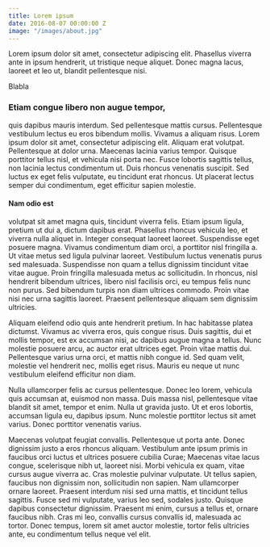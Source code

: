 ```yaml
---
title: Lorem ipsum
date: 2016-08-07 00:00:00 Z
image: "/images/about.jpg"
---
```


Lorem ipsum dolor sit amet, consectetur adipiscing elit. Phasellus viverra ante in ipsum hendrerit, ut tristique neque aliquet. Donec magna lacus, laoreet et leo ut, blandit pellentesque nisi. 
<!--more-->
Blabla

### Etiam congue libero non augue tempor, 
quis dapibus mauris interdum. Sed pellentesque mattis cursus. Pellentesque vestibulum lectus eu eros bibendum mollis. Vivamus a aliquam risus. Lorem ipsum dolor sit amet, consectetur adipiscing elit. Aliquam erat volutpat. Pellentesque at dolor urna. Maecenas lacinia varius tempor. Quisque porttitor tellus nisl, et vehicula nisi porta nec. Fusce lobortis sagittis tellus, non lacinia lectus condimentum ut. Duis rhoncus venenatis suscipit. Sed luctus ex eget felis vulputate, eu tincidunt erat rhoncus. Ut placerat lectus semper dui condimentum, eget efficitur sapien molestie.

#### Nam odio est

volutpat sit amet magna quis, tincidunt viverra felis. Etiam ipsum ligula, pretium ut dui a, dictum dapibus erat. Phasellus rhoncus vehicula leo, et viverra nulla aliquet in. Integer consequat laoreet laoreet. Suspendisse eget posuere magna. Vivamus condimentum diam orci, a porttitor nisl fringilla a. Ut vitae metus sed ligula pulvinar laoreet. Vestibulum luctus venenatis purus sed malesuada. Suspendisse non quam a tellus dignissim tincidunt vitae vitae augue. Proin fringilla malesuada metus ac sollicitudin. In rhoncus, nisl hendrerit bibendum ultrices, libero nisl facilisis orci, eu tempus felis nunc non purus. Sed bibendum turpis non diam ultrices commodo. Proin vitae nisi nec urna sagittis laoreet. Praesent pellentesque aliquam sem dignissim ultricies.

Aliquam eleifend odio quis ante hendrerit pretium. In hac habitasse platea dictumst. Vivamus ac viverra eros, quis congue risus. Duis sagittis, dui et mollis tempor, est ex accumsan nisi, ac dapibus augue magna a tellus. Nunc molestie posuere arcu, ac auctor erat ultrices eget. Proin vitae mattis dui. Pellentesque varius urna orci, et mattis nibh congue id. Sed quam velit, molestie vel hendrerit nec, mollis eget risus. Mauris eu neque ut nunc vestibulum eleifend efficitur non diam.

Nulla ullamcorper felis ac cursus pellentesque. Donec leo lorem, vehicula quis accumsan at, euismod non massa. Duis massa nisl, pellentesque vitae blandit sit amet, tempor et enim. Nulla ut gravida justo. Ut et eros lobortis, accumsan ligula eu, dapibus ipsum. Nunc molestie porttitor lectus sit amet varius. Donec porttitor venenatis varius.

Maecenas volutpat feugiat convallis. Pellentesque ut porta ante. Donec dignissim justo a eros rhoncus aliquam. Vestibulum ante ipsum primis in faucibus orci luctus et ultrices posuere cubilia Curae; Maecenas vitae lacus congue, scelerisque nibh ut, laoreet nisi. Morbi vehicula ex quam, vitae cursus augue viverra ac. Cras molestie pulvinar vulputate. Ut tellus sapien, faucibus non dignissim non, sollicitudin non sapien. Nam ullamcorper ornare laoreet. Praesent interdum nisi sed urna mattis, et tincidunt tellus sagittis. Fusce sed mi vulputate, varius leo sed, sodales justo. Quisque dapibus consectetur dignissim. Praesent mi enim, cursus a tellus et, ornare faucibus nibh. Cras mi leo, convallis cursus convallis id, malesuada ac tortor. Donec tempus, lorem sit amet auctor molestie, tortor felis ultricies ante, eu condimentum tellus neque vel elit. 